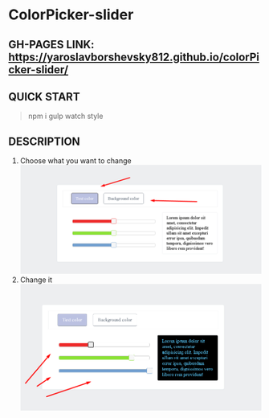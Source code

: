 # ColorPicker-slider

## GH-PAGES LINK: https://yaroslavborshevsky812.github.io/colorPicker-slider/

## QUICK START
> npm i
> gulp watch style


## DESCRIPTION
1. Choose what you want to change 
![](images/Screenshot1.png)
2. Change it
![](images/Screenshot2.png)